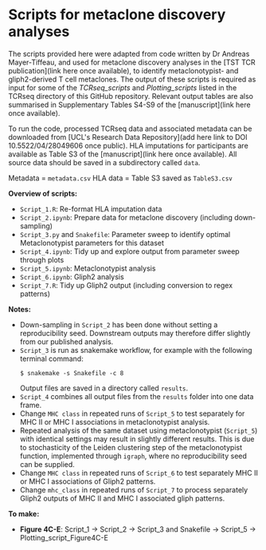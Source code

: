# Scripts for metaclone discovery analyses

The scripts provided here were adapted from code written by Dr Andreas Mayer-Tiffeau, and used for metaclone discovery analyses in the [TST TCR publication](link here once available), to identify metaclonotypist- and gliph2-derived T cell metaclones. The output of these scripts is required as input for some of the _TCRseq_scripts_ and _Plotting_scripts_ listed in the TCRseq directory of this GitHub repository. Relevant output tables are also summarised in Supplementary Tables S4-S9 of the [manuscript](link here once available).

To run the code, processed TCRseq data and associated metadata can be downloaded from [UCL's Research Data Repository](add here link to DOI 10.5522/04/28049606 once public). HLA imputations for participants are available as Table S3 of the [manuscript](link here once available). All source data should be saved in a subdirectory called `data`.
 
Metadata = `metadata.csv`
HLA data = Table S3 saved as `TableS3.csv`

**Overview of scripts:**
* `Script_1.R`: Re-format HLA imputation data
* `Script_2.ipynb`: Prepare data for metaclone discovery (including down-sampling)
* `Script_3.py` and `Snakefile`: Parameter sweep to identify optimal Metaclonotypist parameters for this dataset
* `Script_4.ipynb`: Tidy up and explore output from parameter sweep through plots
* `Script_5.ipynb`: Metaclonotypist analysis
* `Script_6.ipynb`: Gliph2 analysis
* `Script_7.R`: Tidy up Gliph2 output (including conversion to regex patterns)

**Notes:**
* Down-sampling in `Script_2` has been done without setting a reproducibility seed. Downstream outputs may therefore differ slightly from our published analysis.
* `Script_3` is run as snakemake workflow, for example with the following terminal command:
	````console
	$ snakemake -s Snakefile -c 8
	````
	Output files are saved in a directory called `results`.
* `Script_4` combines all output files from the `results` folder into one data frame.
* Change `MHC class` in repeated runs of `Script_5` to test separately for MHC II or MHC I associations in metaclonotypist analysis. 
* Repeated analysis of the same dataset using metaclonotypist (`Script_5`) with identical settings may result in slightly different results. This is due to stochasticity of the Leiden clustering step of the metaclonotypist function, implemented through `igraph`, where no reproducibility seed can be supplied.
* Change `MHC class` in repeated runs of `Script_6` to test separately MHC II or MHC I associations of Gliph2 patterns.
* Change `mhc_class` in repeated runs of `Script_7` to process separately Gliph2 outputs of MHC II and MHC I associated gliph patterns.

**To make:**
* **Figure 4C-E**: Script_1 &rarr; Script_2 &rarr; Script_3 and Snakefile &rarr; Script_5 &rarr; Plotting_script_Figure4C-E